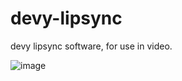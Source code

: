 # devy-lipsync
devy lipsync software, for use in video.

![image](https://user-images.githubusercontent.com/60780448/236685588-20e460f5-8e58-4bdb-8e7f-f4d52342da84.png)
